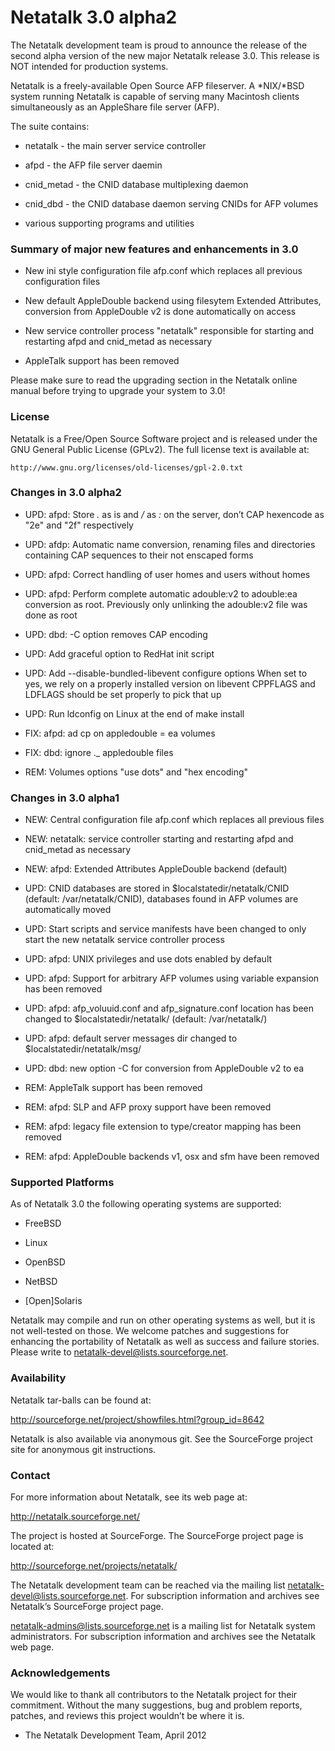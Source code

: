 # Netatalk 3.0 alpha2

The Netatalk development team is proud to announce the release of the
second alpha version of the new major Netatalk release 3.0. This release
is NOT intended for production systems.

Netatalk is a freely-available Open Source AFP fileserver. A \*NIX/\*BSD
system running Netatalk is capable of serving many Macintosh clients
simultaneously as an AppleShare file server (AFP).

The suite contains:

- netatalk - the main server service controller

- afpd - the AFP file server daemin

- cnid_metad - the CNID database multiplexing daemon

- cnid_dbd - the CNID database daemon serving CNIDs for AFP volumes

- various supporting programs and utilities

### Summary of major new features and enhancements in 3.0

- New ini style configuration file afp.conf which replaces all previous
  configuration files

- New default AppleDouble backend using filesytem Extended Attributes,
  conversion from AppleDouble v2 is done automatically on access

- New service controller process "netatalk" responsible for starting and
  restarting afpd and cnid_metad as necessary

- AppleTalk support has been removed

Please make sure to read the upgrading section in the Netatalk online
manual before trying to upgrade your system to 3.0!
### License

Netatalk is a Free/Open Source Software project and is released under
the GNU General Public License (GPLv2). The full license text is
available at:


    http://www.gnu.org/licenses/old-licenses/gpl-2.0.txt


### Changes in 3.0 alpha2

- UPD: afpd: Store *.* as is and */* as *:* on the server, don’t CAP
  hexencode as "2e" and "2f" respectively

- UPD: afdp: Automatic name conversion, renaming files and directories
  containing CAP sequences to their not enscaped forms

- UPD: afpd: Correct handling of user homes and users without homes

- UPD: afpd: Perform complete automatic adouble:v2 to adouble:ea
  conversion as root. Previously only unlinking the adouble:v2 file was
  done as root

- UPD: dbd: -C option removes CAP encoding

- UPD: Add graceful option to RedHat init script

- UPD: Add --disable-bundled-libevent configure options When set to yes,
  we rely on a properly installed version on libevent CPPFLAGS and
  LDFLAGS should be set properly to pick that up

- UPD: Run ldconfig on Linux at the end of make install

- FIX: afpd: ad cp on appledouble = ea volumes

- FIX: dbd: ignore .\_ appledouble files

- REM: Volumes options "use dots" and "hex encoding"

### Changes in 3.0 alpha1

- NEW: Central configuration file afp.conf which replaces all previous
  files

- NEW: netatalk: service controller starting and restarting afpd and
  cnid_metad as necessary

- NEW: afpd: Extended Attributes AppleDouble backend (default)

- UPD: CNID databases are stored in \$localstatedir/netatalk/CNID
  (default: /var/netatalk/CNID), databases found in AFP volumes are
  automatically moved

- UPD: Start scripts and service manifests have been changed to only
  start the new netatalk service controller process

- UPD: afpd: UNIX privileges and use dots enabled by default

- UPD: afpd: Support for arbitrary AFP volumes using variable expansion
  has been removed

- UPD: afpd: afp_voluuid.conf and afp_signature.conf location has been
  changed to \$localstatedir/netatalk/ (default: /var/netatalk/)

- UPD: afpd: default server messages dir changed to
  \$localstatedir/netatalk/msg/

- UPD: dbd: new option -C for conversion from AppleDouble v2 to ea

- REM: AppleTalk support has been removed

- REM: afpd: SLP and AFP proxy support have been removed

- REM: afpd: legacy file extension to type/creator mapping has been
  removed

- REM: afpd: AppleDouble backends v1, osx and sfm have been removed

### Supported Platforms

As of Netatalk 3.0 the following operating systems are supported:

- FreeBSD

- Linux

- OpenBSD

- NetBSD

- \[Open\]Solaris

Netatalk may compile and run on other operating systems as well, but it
is not well-tested on those. We welcome patches and suggestions for
enhancing the portability of Netatalk as well as success and failure
stories. Please write to <netatalk-devel@lists.sourceforge.net>.

### Availability

Netatalk tar-balls can be found at:

<http://sourceforge.net/project/showfiles.html?group_id=8642>

Netatalk is also available via anonymous git. See the SourceForge
project site for anonymous git instructions.

### Contact

For more information about Netatalk, see its web page at:

<http://netatalk.sourceforge.net/>

The project is hosted at SourceForge. The SourceForge project page is
located at:

<http://sourceforge.net/projects/netatalk/>

The Netatalk development team can be reached via the mailing list
<netatalk-devel@lists.sourceforge.net>. For subscription information and
archives see Netatalk’s SourceForge project page.

<netatalk-admins@lists.sourceforge.net> is a mailing list for Netatalk
system administrators. For subscription information and archives see the
Netatalk web page.

### Acknowledgements

We would like to thank all contributors to the Netatalk project for
their commitment. Without the many suggestions, bug and problem reports,
patches, and reviews this project wouldn’t be where it is.

- The Netatalk Development Team, April 2012
